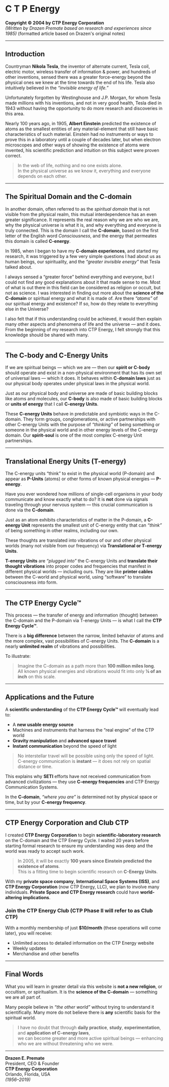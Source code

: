 # C T P Energy  
**Copyright © 2004 by CTP Energy Corporation**  
*(Written by Drazen Premate based on research and experiences since 1985)*
(formatted article based on Drazen's original notes)

---

## Introduction

Countryman **Nikola Tesla**, the inventor of alternate current, Tesla coil, electric motor, wireless transfer of information & power, and hundreds of other inventions, sensed there was a greater force-energy beyond the physical ones we knew at the time towards the end of his life. Tesla also intuitively believed in the *“invisible energy of life.”*

Unfortunately forgotten by Westinghouse and J.P. Morgan, for whom Tesla made millions with his inventions, and not in very good health, Tesla died in 1943 without having the opportunity to do more research and discoveries in this area.

Nearly 100 years ago, in 1905, **Albert Einstein** predicted the existence of atoms as the smallest entities of any material-element that still have basic characteristics of such material. Einstein had no instruments or ways to prove this in a laboratory until a couple of decades later, but when electron microscopes and other ways of showing the existence of atoms were invented, his scientific prediction and intuition on this subject were proven correct.

> In the web of life, nothing and no one exists alone.  
> In the physical universe as we know it, everything and everyone depends on each other.

---

## The Spiritual Domain and the C-domain

In another domain, often referred to as the *spiritual domain* that is not visible from the physical realm, this mutual interdependence has an even greater significance. It represents the real reason why we are who we are, why the physical universe is what it is, and why everything and everyone is truly connected. This is the domain I call the **C-domain**, based on the first letter of the English word *Consciousness*, and the energy that permeates this domain is called **C-energy**.

In 1985, when I began to have my **C-domain experiences**, and started my research, it was triggered by a few very simple questions I had about us as human beings, our spirituality, and the *“greater invisible energy”* that Tesla talked about.

I always sensed a “greater force” behind everything and everyone, but I could not find any good explanations about it that made sense to me. Most of what is out there in this field can be considered as religion or occult, but not as science. I was interested in finding out more about the **science of the C-domain** or spiritual energy and what it is made of. Are there *“atoms”* of our spiritual energy and existence? If so, how do they relate to everything else in the Universe?

I also felt that if this understanding could be achieved, it would then explain many other aspects and phenomena of life and the universe — and it does. From the beginning of my research into CTP Energy, I felt strongly that this knowledge should be shared with many.

---

## The C-body and C-Energy Units

If we are spiritual beings — which we are — then our **spirit or C-body** should operate and exist in a non-physical environment that has its own set of universal laws — which it does. It behaves within **C-domain laws** just as our physical body operates under physical laws in the physical world.

Just as our physical body and universe are made of basic building blocks like atoms and molecules, our **C-body** is also made of basic building blocks or **units of energy** that I call **C-energy Units**.

These **C-energy Units** behave in predictable and symbiotic ways in the C-domain. They form groups, conglomerations, or active partnerships with other C-energy Units with the purpose of *“thinking”* of being something or someone in the physical world and in other energy levels of the C-energy domain. Our **spirit-soul** is one of the most complex C-energy Unit partnerships.

---

## Translational Energy Units (T-energy)

The C-energy units “think” to exist in the physical world (P-domain) and appear as **P-Units** (atoms) or other forms of known physical energies — **P-energy**.

Have you ever wondered how millions of single-cell organisms in your body communicate and know exactly what to do? It is **not** done via signals traveling through your nervous system — this crucial communication is done via the **C-domain**.

Just as an atom exhibits characteristics of matter in the P-domain, a **C-energy Unit** represents the smallest unit of C-energy entity that can *“think”* of being something in other realms, including our own.

These thoughts are translated into vibrations of our and other physical worlds (many not visible from our frequency) via **Translational or T-energy Units**.

**T-energy Units** are *“plugged into”* the C-energy Units and **translate their thought vibrations** into proper codes and frequencies that manifest in different physical worlds — including ours. They are like **printer cables** between the C-world and physical world, using “software” to translate consciousness into form.

---

## The CTP Energy Cycle™

This process — the transfer of energy and information (thought) between the C-domain and the P-domain via T-energy Units — is what I call the **CTP Energy Cycle™**.

There is a **big difference** between the narrow, limited behavior of atoms and the more complex, vast possibilities of C-energy Units. The **C-domain** is a nearly **unlimited realm** of vibrations and possibilities.

To illustrate:

> Imagine the C-domain as a path more than **100 million miles long**.  
> All known physical energies and vibrations would fit into only **¼ of an inch** on this scale.

---

## Applications and the Future

A **scientific understanding** of the **CTP Energy Cycle™** will eventually lead to:

- A **new usable energy source**
- Machines and instruments that harness the “real engine” of the CTP world
- **Gravity manipulation** and **advanced space travel**
- **Instant communication** beyond the speed of light

> No interstellar travel will be possible using only the speed of light.  
> C-energy communication is **instant** — it does not rely on spatial distance or time.

This explains why **SETI** efforts have not received communication from advanced civilizations — they use **C-energy frequencies** and CTP Energy Communication Systems.

In the **C-domain**, *“where you are”* is determined not by physical space or time, but by your **C-energy frequency**.

---

## CTP Energy Corporation and Club CTP

I created **CTP Energy Corporation** to begin **scientific-laboratory research** on the C-domain and the CTP Energy Cycle. I waited 20 years before starting formal research to ensure my understanding was deep and the world was ready to accept such work.

> In 2005, it will be exactly **100 years since Einstein predicted the existence of atoms**.  
> This is a fitting time to begin scientific research on **C-Energy Units**.

With my **private space company**, **International Space Systems (ISS)**, and **CTP Energy Corporation** (now CTP Energy, LLC), we plan to involve many individuals. **Private Space and CTP Energy research** could have **world-altering implications**.

### Join the CTP Energy Club (CTP Phase II will refer to as Club CTP)

With a monthly membership of just **$10/month** (these operations will come later), you will receive:

- Unlimited access to detailed information on the CTP Energy website
- Weekly updates
- Merchandise and other benefits

---

## Final Words

What you will learn in greater detail via this website is **not a new religion**, or occultism, or spiritualism. It is the **science of the C-domain** — something we are all part of.

Many people believe in *“the other world”* without trying to understand it scientifically. Many more do not believe there is **any** scientific basis for the spiritual world.

> I have no doubt that through **daily practice**, **study**, **experimentation**, and **application of C-energy laws**,  
> we can become greater and more active spiritual beings — enhancing who we are without threatening who we were.

---

**Drazen E. Premate**  
President, CEO & Founder  
**CTP Energy Corporation**  
Orlando, Florida, USA  
*(1956–2019)*
